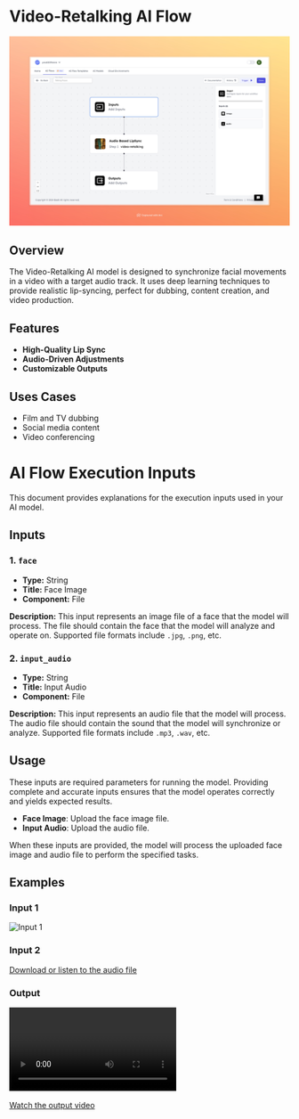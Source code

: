 



# Video-Retalking AI Flow

<div align="center">
    <img src="images/talking-faces-full.jpeg">
</div>

## Overview
The Video-Retalking AI model is designed to synchronize facial movements in a video with a target audio track. It uses deep learning techniques to provide realistic lip-syncing, perfect for dubbing, content creation, and video production.

## Features
- **High-Quality Lip Sync**
- **Audio-Driven Adjustments**
- **Customizable Outputs**




## Uses Cases
- Film and TV dubbing
- Social media content
- Video conferencing

# AI Flow Execution Inputs

This document provides explanations for the execution inputs used in your AI model.

## Inputs

### 1. `face`
- **Type:** String
- **Title:** Face Image
- **Component:** File

**Description:** This input represents an image file of a face that the model will process. The file should contain the face that the model will analyze and operate on. Supported file formats include `.jpg`, `.png`, etc.

### 2. `input_audio`
- **Type:** String
- **Title:** Input Audio
- **Component:** File

**Description:** This input represents an audio file that the model will process. The audio file should contain the sound that the model will synchronize or analyze. Supported file formats include `.mp3`, `.wav`, etc.


## Usage

These inputs are required parameters for running the model. Providing complete and accurate inputs ensures that the model operates correctly and yields expected results.

- **Face Image**: Upload the face image file.
- **Input Audio**: Upload the audio file.

When these inputs are provided, the model will process the uploaded face image and audio file to perform the specified tasks.
                                                                                                                                                                           
## Examples

### Input 1
<img src="https://storage.googleapis.com/magicpoint/github_inputs/github-input-face-retalking.WEBP" alt="Input 1" width="300">

### Input 2
[Download or listen to the audio file](https://storage.googleapis.com/magicpoint/github_inputs/github-inputs-video-retalking.wav)

### Output
<video controls width="300">
  <source src="https://storage.googleapis.com/magicpoint/github-outputs/video-retalking-github-output.mp4" type="video/mp4">
  Your browser does not support the video tag.
</video>

[Watch the output video](https://storage.googleapis.com/magicpoint/github-outputs/video-retalking-github-output.mp4)

